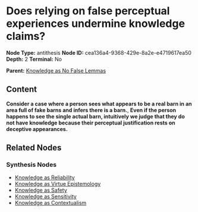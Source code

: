 # Does relying on false perceptual experiences undermine knowledge claims?

**Node Type:** antithesis
**Node ID:** cea136a4-9368-429e-8a2e-e4719617ea50
**Depth:** 2
**Terminal:** No

**Parent:** [Knowledge as No False Lemmas](knowledge-as-no-false-lemmas-thesis-d0c49c5d-b910-4f5c-9f50-f3147c05c44a.md)

## Content

**Consider a case where a person sees what appears to be a real barn in an area full of fake barns and infers there is a barn.**, **Even if the person happens to see the single actual barn, intuitively we judge that they do not have knowledge because their perceptual justification rests on deceptive appearances.**

## Related Nodes

### Synthesis Nodes

- [Knowledge as Reliability](knowledge-as-reliability-synthesis-a47f8b1b-8c2b-41b3-b18b-d4d3f230b342.md)
- [Knowledge as Virtue Epistemology](knowledge-as-virtue-epistemology-synthesis-02df61d2-9c7e-4ff7-b545-6d28025dd3a5.md)
- [Knowledge as Safety](knowledge-as-safety-synthesis-08b272ba-99ec-4c72-8c5d-181ca005bcf9.md)
- [Knowledge as Sensitivity](knowledge-as-sensitivity-synthesis-b485a51d-b437-48f4-9b30-890f168c4255.md)
- [Knowledge as Contextualism](knowledge-as-contextualism-synthesis-75c060de-e6df-4e73-ab25-30a233c5299a.md)
